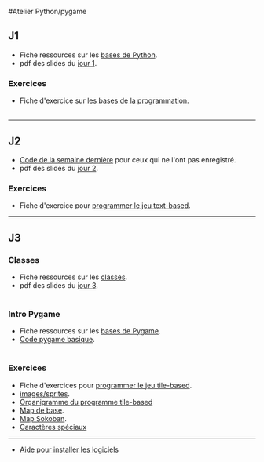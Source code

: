 #Atelier Python/pygame

## J1
* Fiche ressources sur les [bases de Python](ressourcesBasePython.md).
* pdf des slides du [jour 1](j1/slides/slides.pdf).

### Exercices
* Fiche d'exercice sur [les bases de la programmation](j1/intituleExos1-10.md).
</br></br>

***

## J2
* [Code de la semaine dernière](j2/codeExos1-7.py) pour ceux qui ne l'ont pas enregistré.
* pdf des slides du [jour 2](j2/slides/slides.pdf).

### Exercices
* Fiche d'exercice pour [programmer le jeu text-based](j2/intituleTextBased.md).

***

## J3

### Classes
* Fiche ressources sur les [classes](j3/ressourcesClasses.md).
* pdf des slides du [jour 3](j3/slides/slides.pdf).
</br></br>

### Intro Pygame
* Fiche ressources sur les [bases de Pygame](ressourcesPygame.md).
* [Code pygame basique](j2/pygameBaseCode.py).
</br></br>

### Exercices
* Fiche d'exercices pour [programmer le jeu tile-based](j3/enonceTileBased.md).
* [images/sprites](https://autre.space/ressources/ateliers/pygame/dossierSprites.zip).
* [Organigramme du programme tile-based](j3/organigrammeTileBase.pdf)
* [Map de base](j3/map.asc).
* [Map Sokoban](j3/sokoban.asc).
* [Caractères spéciaux](j3/caractereSpeciaux.txt)



***

* [Aide pour installer les logiciels](j1/helpInstall.md)
